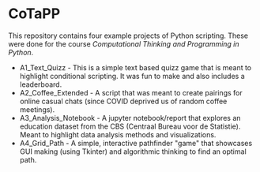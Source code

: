 # CoTaPP

This repository contains four example projects of Python scripting. These were done for the course *Computational Thinking and Programming in Python*.

* A1_Text_Quizz - This is a simple text based quizz game that is meant to highlight conditional scripting. It was fun to make and also includes a leaderboard.
* A2_Coffee_Extended - A script that was meant to create pairings for online casual chats (since COVID deprived us of random coffee meetings).
* A3_Analysis_Notebook - A jupyter notebook/report that explores an education dataset from the CBS (Centraal Bureau voor de Statistie). Meant to highlight data analysis methods and visualizations.
* A4_Grid_Path - A simple, interactive pathfinder "game" that showcases GUI making (using Tkinter) and algorithmic thinking to find an optimal path. 

